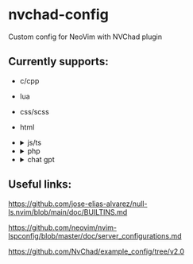 # nvchad-config

Custom config for NeoVim with NVChad plugin

## Currently supports:

- c/cpp
- lua
- css/scss
- html
- <details>
    <summary>js/ts</summary>
    JavaScript and TypeScript linting requires eslint config
    
    To create one run: <code>npm init @eslint/config</code>
  </details>
- <details>
    <summary>php</summary>
    Realized through intelephense. Requires .git to work
    
    To create one run: <code>git init</code>
    
    Requires PHP installed on system for formatter to work
  </details>
- <details>
    <summary>chat gpt</summary>
    Uses chatgpt.nvim plugin.
    
    Requires <code>$OPENAI_API_KEY</code> set as a variable in .bashrc
  
    For usage and more info visit: https://github.com/jackmort/chatgpt.nvim
  </details>

## Useful links:

https://github.com/jose-elias-alvarez/null-ls.nvim/blob/main/doc/BUILTINS.md

https://github.com/neovim/nvim-lspconfig/blob/master/doc/server_configurations.md

https://github.com/NvChad/example_config/tree/v2.0

